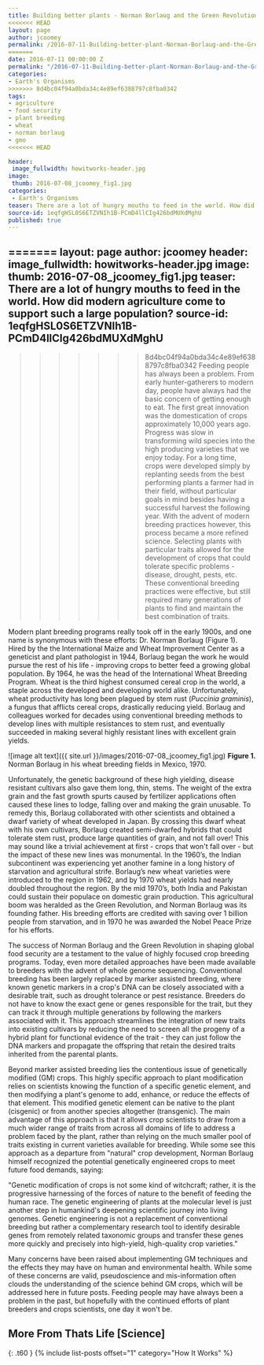 ```yaml
---
title: Building better plants - Norman Borlaug and the Green Revolution
<<<<<<< HEAD
layout: page
author: jcoomey
permalink: /2016-07-11-Building-better-plant-Norman-Borlaug-and-the-Green-Revolution_JCoomey/
=======
date: 2016-07-11 00:00:00 Z
permalink: "/2016-07-11-Building-better-plant-Norman-Borlaug-and-the-Green-Revolution_JCoomey/"
categories:
- Earth's Organisms
>>>>>>> 8d4bc04f94a0bda34c4e89ef6388797c8fba0342
tags:
- agriculture
- food security
- plant breeding
- wheat
- norman borlaug
- gmo
<<<<<<< HEAD

header:
 image_fullwidth: howitworks-header.jpg
image:
 thumb: 2016-07-08_jcoomey_fig1.jpg
categories:
 - Earth's Organisms
teaser: There are a lot of hungry mouths to feed in the world. How did modern agriculture come to support such a large population?
source-id: 1eqfgHSL0S6ETZVNIh1B-PCmD4llCIg426bdMUXdMghU
published: true
---
```

=======
layout: page
author: jcoomey
header:
  image_fullwidth: howitworks-header.jpg
image:
  thumb: 2016-07-08_jcoomey_fig1.jpg
teaser: There are a lot of hungry mouths to feed in the world. How did modern agriculture
  come to support such a large population?
source-id: 1eqfgHSL0S6ETZVNIh1B-PCmD4llCIg426bdMUXdMghU
---

>>>>>>> 8d4bc04f94a0bda34c4e89ef6388797c8fba0342
Feeding people has always been a problem. From early hunter-gatherers to modern day, people have always had the basic concern of getting enough to eat. The first great innovation was the domestication of crops approximately 10,000 years ago. Progress was slow in transforming wild species into the high producing varieties that we enjoy today. For a long time, crops were developed simply by replanting seeds from the best performing plants a farmer had in their field, without particular goals in mind besides having a successful harvest the following year. With the advent of modern breeding practices however, this process became a more refined science. Selecting plants with particular traits allowed for the development of crops that could tolerate specific problems - disease, drought, pests, etc. These conventional breeding practices were effective, but still required many generations of plants to find and maintain the best combination of traits. 

Modern plant breeding programs really took off in the early 1900s, and one name is synonymous with these efforts: Dr. Norman Borlaug (Figure 1). Hired by the the International Maize and Wheat Improvement Center as a geneticist and plant pathologist in 1944, Borlaug began the work he would pursue the rest of his life - improving crops to better feed a growing global population. By 1964, he was the head of the International Wheat Breeding Program. Wheat is the third highest consumed cereal crop in the world, a staple across the developed and developing world alike. Unfortunately, wheat productivity has long been plagued by stem rust (*Puccinia graminis*), a fungus that afflicts cereal crops, drastically reducing yield. Borlaug and colleagues worked for decades using conventional breeding methods to develop lines with multiple resistances to stem rust, and eventually succeeded in making several highly resistant lines with excellent grain yields. 

![image alt text]({{ site.url }}/images/2016-07-08_jcoomey_fig1.jpg)
**Figure 1.** Norman Borlaug in his wheat breeding fields in Mexico, 1970.

Unfortunately, the genetic background of these high yielding, disease resistant cultivars also gave them long, thin, stems. The weight of the extra grain and the fast growth spurts caused by fertilizer applications often caused these lines to lodge, falling over and making the grain unusable. To remedy this, Borlaug collaborated with other scientists and obtained a dwarf variety of wheat developed in Japan. By crossing this dwarf wheat with his own cultivars, Borlaug created semi-dwarfed hybrids that could tolerate stem rust, produce large quantities of grain, and not fall over! This may sound like a trivial achievement at first - crops that won't fall over - but the impact of these new lines was monumental. In the 1960’s, the Indian subcontinent was experiencing yet another famine in a long history of starvation and agricultural strife. Borlaug’s new wheat varieties were introduced to the region in 1962, and by 1970 wheat yields had nearly doubled throughout the region. By the mid 1970’s, both India and Pakistan could sustain their populace on domestic grain production. This agricultural boom was heralded as the Green Revolution, and Norman Borlaug was its founding father. His breeding efforts are credited with saving over 1 billion people from starvation, and in 1970 he was awarded the Nobel Peace Prize for his efforts.

The success of Norman Borlaug and the Green Revolution in shaping global food security are a testament to the value of highly focused crop breeding programs. Today, even more detailed approaches have been made available to breeders with the advent of whole genome sequencing. Conventional breeding has been largely replaced by marker assisted breeding, where known genetic markers in a crop's DNA can be closely associated with a desirable trait, such as drought tolerance or pest resistance. Breeders do not have to know the exact gene or genes responsible for the trait, but they can track it through multiple generations by following the markers associated with it. This approach streamlines the integration of new traits into existing cultivars by reducing the need to screen all the progeny of a hybrid plant for functional evidence of the trait - they can just follow the DNA markers and propagate the offspring that retain the desired traits inherited from the parental plants. 

Beyond marker assisted breeding lies the contentious issue of genetically modified (GM) crops. This highly specific approach to plant modification relies on scientists knowing the function of a specific genetic element, and then modifying a plant's genome to add, enhance, or reduce the effects of that element. This modified genetic element can be native to the plant (cisgenic) or from another species altogether (transgenic). The main advantage of this approach is that it allows crop scientists to draw from a much wider range of traits from across all domains of life to address a problem faced by the plant, rather than relying on the much smaller pool of traits existing in current varieties available for breeding. While some see this approach as a departure from "natural" crop development, Norman Borlaug himself recognized the potential genetically engineered crops to meet future food demands, saying:

"Genetic modification of crops is not some kind of witchcraft; rather, it is the progressive harnessing of the forces of nature to the benefit of feeding the human race. The genetic engineering of plants at the molecular level is just another step in humankind's deepening scientific journey into living genomes. Genetic engineering is not a replacement of conventional breeding but rather a complementary research tool to identify desirable genes from remotely related taxonomic groups and transfer these genes more quickly and precisely into high-yield, high-quality crop varieties."

Many concerns have been raised about implementing GM techniques and the effects they may have on human and environmental health. While some of these concerns are valid, pseudoscience and mis-information often clouds the understanding of the science behind GM crops, which will be addressed here in future posts. Feeding people may have always been a problem in the past, but hopefully with the continued efforts of plant breeders and crops scientists, one day it won't be. 

## More From Thats Life [Science]
{: .t60 }
{% include list-posts offset="1" category="How It Works" %}
